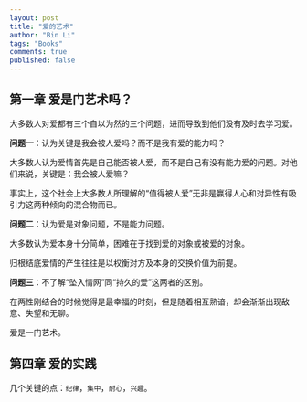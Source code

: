 ```yaml
---
layout: post
title: "爱的艺术"
author: "Bin Li"
tags: "Books"
comments: true
published: false
---
```


## 第一章 爱是门艺术吗？

大多数人对爱都有三个自以为然的三个问题，进而导致到他们没有及时去学习爱。



**问题一**：认为关键是我会被人爱吗？而不是我有爱的能力吗？

大多数人认为爱情首先是自己能否被人爱，而不是自己有没有能力爱的问题。对他们来说，关键是：我会被人爱嘛？

事实上，这个社会上大多数人所理解的“值得被人爱”无非是赢得人心和对异性有吸引力这两种倾向的混合物而已。



**问题二**：认为爱是对象问题，不是能力问题。

大多数认为爱本身十分简单，困难在于找到爱的对象或被爱的对象。

归根结底爱情的产生往往是以权衡对方及本身的交换价值为前提。



**问题三**：不了解“坠入情网”同“持久的爱”这两者的区别。

在两性刚结合的时候觉得是最幸福的时刻，但是随着相互熟谙，却会渐渐出现敌意、失望和无聊。



爱是一门艺术。

## 第四章 爱的实践
几个关键的点：`纪律`，`集中`，`耐心`，`兴趣`。

